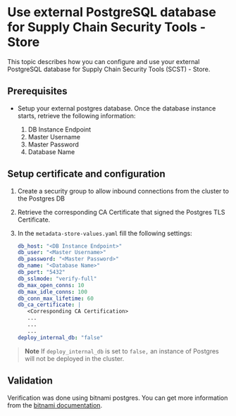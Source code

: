 # Use external PostgreSQL database for Supply Chain Security Tools - Store

This topic describes how you can configure and use your external PostgreSQL database for Supply Chain Security Tools (SCST) - Store.

## <a id='prereqExtrenalDB'></a>Prerequisites

* Setup your external postgres database. Once the database instance starts, retrieve the following information:

   1. DB Instance Endpoint
   1. Master Username
   1. Master Password
   1. Database Name

## Setup certificate and configuration

1. Create a security group to allow inbound connections from the cluster to the Postgres DB

2. Retrieve the corresponding CA Certificate that signed the Postgres TLS Certificate.

3. In the `metadata-store-values.yaml` fill the following settings:

   ```yaml
   db_host: "<DB Instance Endpoint>"
   db_user: "<Master Username>"
   db_password: "<Master Password>"
   db_name: "<Database Name>"
   db_port: "5432"
   db_sslmode: "verify-full"
   db_max_open_conns: 10
   db_max_idle_conns: 100
   db_conn_max_lifetime: 60
   db_ca_certificate: |
      <Corresponding CA Certification>
      ...
      ...
      ...
   deploy_internal_db: "false"
   ```

> **Note** If `deploy_internal_db` is set to `false,` an instance of Postgres will not be deployed in the cluster.

## Validation

Verification was done using bitnami postgres. You can get more information from the [bitnami documentation](https://github.com/bitnami/charts/tree/main/bitnami/postgresql).